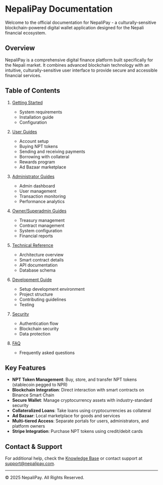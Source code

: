 # NepaliPay Documentation

Welcome to the official documentation for NepaliPay - a culturally-sensitive blockchain-powered digital wallet application designed for the Nepali financial ecosystem.

## Overview

NepaliPay is a comprehensive digital finance platform built specifically for the Nepali market. It combines advanced blockchain technology with an intuitive, culturally-sensitive user interface to provide secure and accessible financial services.

## Table of Contents

1. [Getting Started](./getting-started.md)
   - System requirements
   - Installation guide
   - Configuration

2. [User Guides](./user/index.md)
   - Account setup
   - Buying NPT tokens
   - Sending and receiving payments
   - Borrowing with collateral
   - Rewards program
   - Ad Bazaar marketplace

3. [Administrator Guides](./admin/index.md)
   - Admin dashboard
   - User management
   - Transaction monitoring
   - Performance analytics

4. [Owner/Superadmin Guides](./superadmin/index.md)
   - Treasury management
   - Contract management
   - System configuration
   - Financial reports

5. [Technical Reference](./technical/index.md)
   - Architecture overview
   - Smart contract details
   - API documentation
   - Database schema

6. [Development Guide](./development/index.md)
   - Setup development environment
   - Project structure
   - Contributing guidelines
   - Testing

7. [Security](./security.md)
   - Authentication flow
   - Blockchain security
   - Data protection

8. [FAQ](./faq.md)
   - Frequently asked questions

## Key Features

- **NPT Token Management**: Buy, store, and transfer NPT tokens (stablecoin pegged to NPR)
- **Blockchain Integration**: Direct interaction with smart contracts on Binance Smart Chain
- **Secure Wallet**: Manage cryptocurrency assets with industry-standard security
- **Collateralized Loans**: Take loans using cryptocurrencies as collateral
- **Ad Bazaar**: Local marketplace for goods and services
- **Multi-tiered Access**: Separate portals for users, administrators, and platform owners
- **Stripe Integration**: Purchase NPT tokens using credit/debit cards

## Contact & Support

For additional help, check the [Knowledge Base](./knowledgebase/index.md) or contact support at support@nepalipay.com.

---

© 2025 NepaliPay. All Rights Reserved.